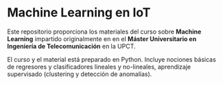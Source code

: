 # Machine Learning en IoT

Este repositorio proporciona los materiales del curso sobre <b>Machine Learning</b> impartido originalmente en en el <b>Máster Universitario en Ingeniería de Telecomunicación</b> en la UPCT.

El curso y el material está preparado en Python. Incluye nociones básicas de regresores y clasificadores lineales y no-lineales, aprendizaje supervisado (clustering y detección de anomalías).
